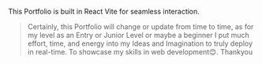 This Portfolio is built in React Vite for seamless interaction.

> Certainly, this Portfolio will change or update from time to time, as for my level as an Entry or Junior Level or maybe a beginner
> I put much effort, time, and energy into my Ideas and Imagination to truly deploy in real-time. To showcase my skills in web development😊.
> Thankyou

